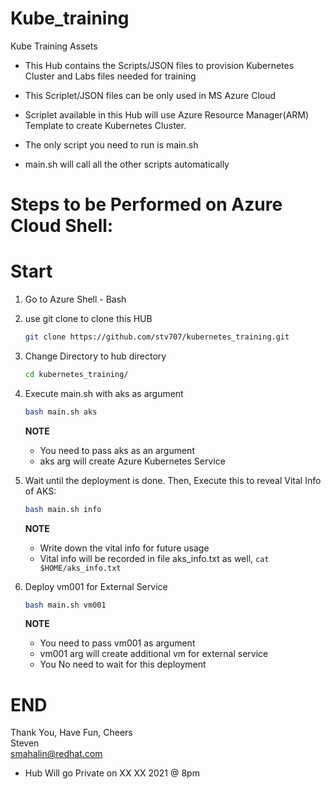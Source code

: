 # Kube_training
Kube Training Assets

- This Hub contains the Scripts/JSON files to provision Kubernetes Cluster and Labs files needed for training

- This Scriplet/JSON files can be only used in MS Azure Cloud

- Scriplet available in this Hub will use Azure Resource Manager(ARM) Template to create Kubernetes Cluster.

- The only script you need to run is main.sh

- main.sh will call all the other scripts automatically

# Steps to be Performed on Azure Cloud Shell: 

# Start
1. Go to Azure Shell - Bash
2. use git clone to clone this HUB
  
   ```sh 
   git clone https://github.com/stv707/kubernetes_training.git
   ```

3. Change Directory to hub directory  

   ```sh 
   cd kubernetes_training/
   ```

4. Execute main.sh with aks as argument 
   ```sh 
   bash main.sh aks
   ```
   **NOTE**
   - You need to pass aks as an argument
   - aks arg will create Azure Kubernetes Service

5. Wait until the deployment is done. Then, Execute this to reveal Vital Info of AKS: 
   ```sh 
   bash main.sh info 
   ```
   **NOTE**
   - Write down the vital info for future usage
   - Vital info will be recorded in file aks_info.txt as well, ``` cat $HOME/aks_info.txt ```

6. Deploy vm001 for External Service 
   ```sh 
   bash main.sh vm001 
   ```
   **NOTE**
   - You need to pass vm001 as argument
   - vm001 arg will create additional vm for external service
   - You No need to wait for this deployment
# END

Thank You, Have Fun, Cheers<br>
Steven<br>
smahalin@redhat.com

* Hub Will go Private on XX XX 2021 @ 8pm 